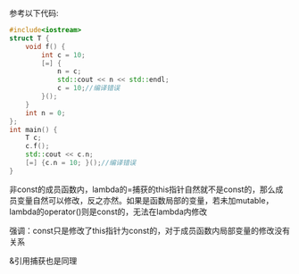 参考以下代码:
```C++
#include<iostream>
struct T {
	void f() {
		int c = 10;
		[=] {
			n = c;
			std::cout << n << std::endl;
			c = 10;//编译错误
		}();
	}
	int n = 0;
};
int main() {
	T c;
	c.f();
	std::cout << c.n;
	[=] {c.n = 10; }();//编译错误
}
```

非const的成员函数内，lambda的=捕获的this指针自然就不是const的，那么成员变量自然可以修改，反之亦然。如果是函数局部的变量，若未加mutable，lambda的operator()则是const的，无法在lambda内修改

强调：const只是修改了this指针为const的，对于成员函数内局部变量的修改没有关系

&引用捕获也是同理
